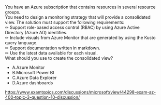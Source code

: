 You have an Azure subscription that contains resources in several resource groups.<br/>You need to design a monitoring strategy that will provide a consolidated view. The solution must support the following requirements:<br/>✑ Support role-based access control (RBAC) by using Azure Active Directory (Azure AD) identifies.<br/>✑ Include visuals from Azure Monitor that are generated by using the Kusto query language.<br/>✑ Support documentation written in markdown.<br/>✑ Use the latest data available for each visual.<br/>What should you use to create the consolidated view?<br/><ul><li class="multi-choice-item"><span class="multi-choice-letter" data-choice-letter="A">A.</span>Azure Monitor</li><li class="multi-choice-item"><span class="multi-choice-letter" data-choice-letter="B">B.</span>Microsoft Power BI</li><li class="multi-choice-item correct-hidden"><span class="multi-choice-letter" data-choice-letter="C">C.</span>Azure Data Explorer</li><li class="multi-choice-item"><span class="multi-choice-letter" data-choice-letter="D">D.</span>Azure dashboards</li></ul><p><a href="https://www.examtopics.com/discussions/microsoft/view/44298-exam-az-400-topic-3-question-10-discussion/">https://www.examtopics.com/discussions/microsoft/view/44298-exam-az-400-topic-3-question-10-discussion/</a></p><script src="https://giscus.app/client.js"                    data-repo="azsamples/az204"                    data-repo-id="R_kgDOMRXzDQ"                    data-category="General"                    data-category-id="DIC_kwDOMRXzDc4Cgi27"                    data-mapping="pathname"                    data-strict="0"                    data-reactions-enabled="0"                    data-emit-metadata="0"                    data-input-position="bottom"                    data-theme="preferred_color_scheme"                    data-lang="en"                    crossorigin="anonymous"                    async>                    </script>